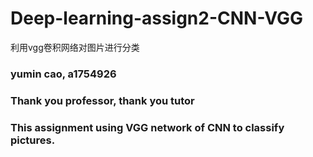 # Deep-learning-assign2-CNN-VGG
利用vgg卷积网络对图片进行分类
### yumin cao, a1754926
### Thank you professor, thank you tutor
### This assignment using VGG network of CNN to classify pictures.
